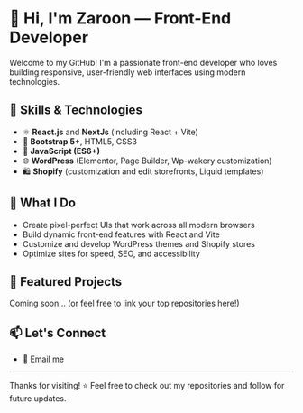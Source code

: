 # 👋 Hi, I'm Zaroon — Front-End Developer

Welcome to my GitHub! I'm a passionate front-end developer who loves building responsive, user-friendly web interfaces using modern technologies.

## 🚀 Skills & Technologies

- ⚛️ **React.js** and **NextJs** (including React + Vite)
- 🎨 **Bootstrap 5+**, HTML5, CSS3
- 🧠 **JavaScript (ES6+)**
- 🌐 **WordPress** (Elementor, Page Builder, Wp-wakery customization)
- 🛍 **Shopify** (customization and edit storefronts, Liquid templates)

## 💼 What I Do

- Create pixel-perfect UIs that work across all modern browsers
- Build dynamic front-end features with React and Vite
- Customize and develop WordPress themes and Shopify stores
- Optimize sites for speed, SEO, and accessibility

## 📂 Featured Projects

Coming soon… (or feel free to link your top repositories here!)

## 📫 Let's Connect

- 📧 [Email me](mailto:mohdjunaid0612@gmail.com)



---

Thanks for visiting! ⭐ Feel free to check out my repositories and follow for future updates.
